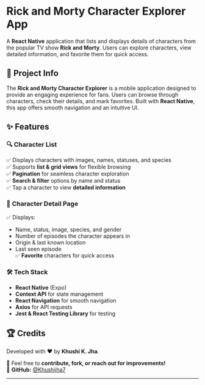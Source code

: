 # Rick and Morty Character Explorer App  

A **React Native** application that lists and displays details of characters from the popular TV show **Rick and Morty**. Users can explore characters, view detailed information, and favorite them for quick access.  

## 📌 Project Info  
The **Rick and Morty Character Explorer** is a mobile application designed to provide an engaging experience for fans. Users can browse through characters, check their details, and mark favorites. Built with **React Native**, this app offers smooth navigation and an intuitive UI.  

## ✨ Features  
### 🔍 **Character List**  
✅ Displays characters with images, names, statuses, and species  
✅ Supports **list & grid views** for flexible browsing  
✅ **Pagination** for seamless character exploration  
✅ **Search & filter** options by name and status  
✅ Tap a character to view **detailed information**  

### 📜 **Character Detail Page**  
✅ Displays:  
   - Name, status, image, species, and gender  
   - Number of episodes the character appears in  
   - Origin & last known location  
   - Last seen episode  
✅ **Favorite** characters for quick access  

### 🛠 **Tech Stack**  
- **React Native** (Expo)  
- **Context API** for state management  
- **React Navigation** for smooth navigation  
- **Axios** for API requests  
- **Jest & React Testing Library** for testing  

## 🏆 Credits  
Developed with ❤️ by **Khushi K. Jha**.  

📧 Feel free to **contribute, fork, or reach out for improvements!**  
🔗 **GitHub:** [@Khushijha7](https://github.com/Khushijha7)  

---
